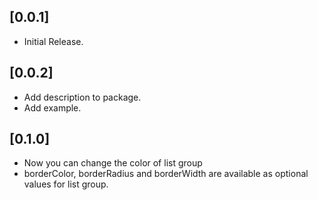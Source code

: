 ## [0.0.1]

* Initial Release.

## [0.0.2]
 * Add description to package.
 * Add example.

 ## [0.1.0]
 * Now you can change the color of list group
 * borderColor, borderRadius and borderWidth are available as optional values for list group.